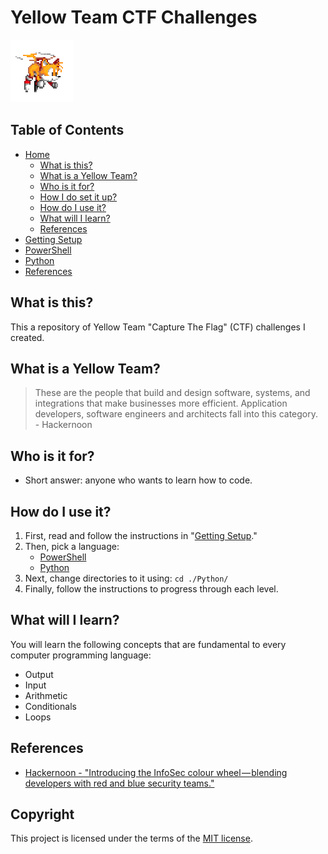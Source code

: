 # Yellow Team CTF Challenges
![yellow.gif](/_misc/yellow.gif)

## Table of Contents
* [Home](/README.md)
    * [What is this?](#what-is-this)
    * [What is a Yellow Team?](#what-is-a-yellow-team)
    * [Who is it for?](#who-is-it-for)
    * [How I do set it up?](#how-do-i-set-it-up)
    * [How do I use it?](#how-do-i-use-it)
    * [What will I learn?](#what-will-i-learn)
    * [References](#references)
* [Getting Setup](/_misc/getting_setup.md)
* [PowerShell](/PowerShell/README.md)
* [Python](/Python/README.md)
* [References](#references)

## What is this?
This a repository of Yellow Team "Capture The Flag" (CTF) challenges I created. 

## What is a Yellow Team?
> These are the people that build and design software, systems, and integrations that make businesses more efficient. Application developers, software engineers and architects fall into this category. <br> - Hackernoon

## Who is it for?
* Short answer: anyone who wants to learn how to code. 

## How do I use it?
1. First, read and follow the instructions in "[Getting Setup](/_misc/getting_setup.md)."
2. Then, pick a language:
    * [PowerShell](PowerShell/README.md)
    * [Python](/Python/README.md)
3. Next, change directories to it using: `cd ./Python/`
4. Finally, follow the instructions to progress through each level. 

## What will I learn?
You will learn the following concepts that are fundamental to every computer programming language:
* Output
* Input
* Arithmetic 
* Conditionals
* Loops

## References
* [Hackernoon - "Introducing the InfoSec colour wheel — blending developers with red and blue security teams."](https://hackernoon.com/introducing-the-infosec-colour-wheel-blending-developers-with-red-and-blue-security-teams-6437c1a07700)

## Copyright
This project is licensed under the terms of the [MIT license](/_misc/LICENSE).
